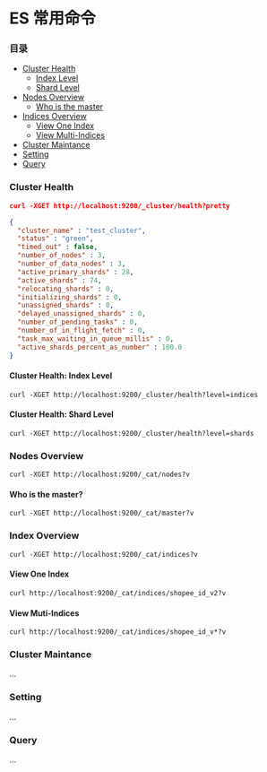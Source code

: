 # ES 常用命令

### 目录

- [Cluster Health](#cluster-health)
  - [Index Level](#index-level)
  - [Shard Level](#shard-level)
- [Nodes Overview](#nodes-overview)
  - [Who is the master](#who-is-the-master)
- [Indices Overview](#indices-overview)
  - [View One Index](#view-one-index)
  - [View Multi-Indices](#view-multi-indices)
- [Cluster Maintance](#cluster-maintance)
- [Setting](#setting)
- [Query](#query)



### Cluster Health

```json
curl -XGET http://localhost:9200/_cluster/health?pretty

{
  "cluster_name" : "test_cluster",
  "status" : "green",
  "timed_out" : false,
  "number_of_nodes" : 3,
  "number_of_data_nodes" : 3,
  "active_primary_shards" : 28,
  "active_shards" : 74,
  "relocating_shards" : 0,
  "initializing_shards" : 0,
  "unassigned_shards" : 0,
  "delayed_unassigned_shards" : 0,
  "number_of_pending_tasks" : 0,
  "number_of_in_flight_fetch" : 0,
  "task_max_waiting_in_queue_millis" : 0,
  "active_shards_percent_as_number" : 100.0
}
```



#### Cluster Health: Index Level

```
curl -XGET http://localhost:9200/_cluster/health?level=indices
```



#### Cluster Health: Shard Level

```
curl -XGET http://localhost:9200/_cluster/health?level=shards
```



### Nodes Overview

```
curl -XGET http://localhost:9200/_cat/nodes?v
```



#### Who is the master?

```
curl -XGET http://localhost:9200/_cat/master?v
```



### Index Overview

```
curl -XGET http://localhost:9200/_cat/indices?v
```



#### View One Index

```
curl http://localhost:9200/_cat/indices/shopee_id_v2?v
```



#### View Muti-Indices

```
curl http://localhost:9200/_cat/indices/shopee_id_v*?v
```



### Cluster Maintance

...

### Setting

...

### Query

...